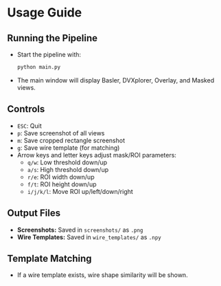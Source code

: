 # Usage Guide

## Running the Pipeline
- Start the pipeline with:
    ```sh
    python main.py
    ```
- The main window will display Basler, DVXplorer, Overlay, and Masked views.

## Controls
- `ESC`: Quit
- `p`: Save screenshot of all views
- `m`: Save cropped rectangle screenshot
- `g`: Save wire template (for matching)
- Arrow keys and letter keys adjust mask/ROI parameters:
    - `q/w`: Low threshold down/up
    - `a/s`: High threshold down/up
    - `r/e`: ROI width down/up
    - `f/t`: ROI height down/up
    - `i/j/k/l`: Move ROI up/left/down/right

## Output Files
- **Screenshots:** Saved in `screenshots/` as `.png`
- **Wire Templates:** Saved in `wire_templates/` as `.npy`

## Template Matching
- If a wire template exists, wire shape similarity will be shown.
